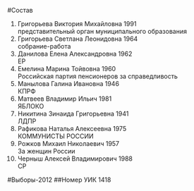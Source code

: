 #Состав
1. Григорьева Виктория Михайловна 1991   
    представительный орган муниципального образования
2. Григорьева Светлана Леонидовна 1964   
    собрание-работа
3. Данилова Елена Александровна 1962   
    ЕР
4. Емелина Марина Тойвовна 1960   
    Российская партия пенсионеров за справедливость
5. Манылова Галина Ивановна 1946   
    КПРФ
6. Матвеев Владимир Ильич 1981   
    ЯБЛОКО
7. Никитина Зинаида Григорьевна 1941   
    ЛДПР
8. Рафикова Наталья Алексеевна 1975   
    КОММУНИСТЫ РОССИИ
9. Рожков Михаил Николаевич 1957   
    За женщин России
10. Черныш Алексей Владимирович 1988   
    СР

#Выборы-2012
##Номер УИК
1418